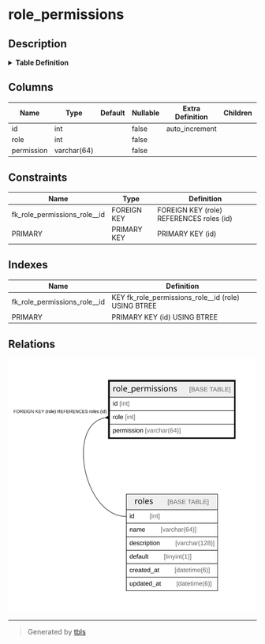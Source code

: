# role_permissions

## Description

<details>
<summary><strong>Table Definition</strong></summary>

```sql
CREATE TABLE `role_permissions` (
  `id` int NOT NULL AUTO_INCREMENT,
  `role` int NOT NULL,
  `permission` varchar(64) NOT NULL,
  PRIMARY KEY (`id`),
  KEY `fk_role_permissions_role__id` (`role`),
  CONSTRAINT `fk_role_permissions_role__id` FOREIGN KEY (`role`) REFERENCES `roles` (`id`) ON DELETE CASCADE ON UPDATE RESTRICT
) ENGINE=InnoDB AUTO_INCREMENT=[Redacted by tbls] DEFAULT CHARSET=utf8mb4 COLLATE=utf8mb4_0900_ai_ci
```

</details>

## Columns

| Name | Type | Default | Nullable | Extra Definition | Children | Parents | Comment |
| ---- | ---- | ------- | -------- | ---------------- | -------- | ------- | ------- |
| id | int |  | false | auto_increment |  |  |  |
| role | int |  | false |  |  | [roles](roles.md) |  |
| permission | varchar(64) |  | false |  |  |  |  |

## Constraints

| Name | Type | Definition |
| ---- | ---- | ---------- |
| fk_role_permissions_role__id | FOREIGN KEY | FOREIGN KEY (role) REFERENCES roles (id) |
| PRIMARY | PRIMARY KEY | PRIMARY KEY (id) |

## Indexes

| Name | Definition |
| ---- | ---------- |
| fk_role_permissions_role__id | KEY fk_role_permissions_role__id (role) USING BTREE |
| PRIMARY | PRIMARY KEY (id) USING BTREE |

## Relations

![er](role_permissions.svg)

---

> Generated by [tbls](https://github.com/k1LoW/tbls)
